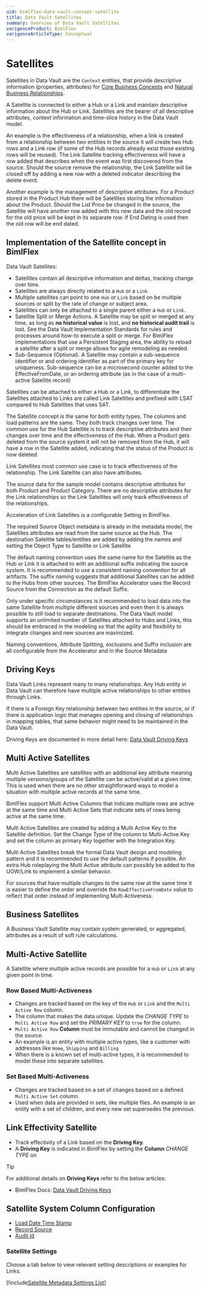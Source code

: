 ```yaml
---
uid: bimlflex-data-vault-concept-satellite
title: Data Vault Satellites
summary: Overview of Data Vault Satellites
varigenceProduct: BimlFlex
varigenceArticleType: Conceptual
---
```

# Satellites

Satellites in Data Vault are the `Context` entities, that provide descriptive information (properties, attributes) for [Core Business Concepts](xref:bimlflex-data-vault-concept-hub) and [Natural Business Relationships](xref:bimlflex-data-vault-concept-link).

A Satellite is connected to either a Hub or a Link and maintain descriptive information about the Hub or Link. Satellites are the bearer of all descriptive attributes, context information and time-slice history in the Data Vault model.

An example is the effectiveness of a relationship, when a link is created from a relationship between two entities in the source it will create two Hub rows and a Link row (if some of the Hub records already exist those existing rows will be reused). The Link Satellite tracking effectiveness will have a row added that describes when the event was first discovered from the source. Should the source remove the relationship, the Link Satellite will be closed off by adding a new row with a deleted indicator describing the delete event.

Another example is the management of descriptive attributes. For a Product stored in the Product Hub there will be Satellites storing the information about the Product. Should the List Price be changed in the source, the Satellite will have another row added with this new data and the old record for the old price will be kept in its separate row. If End Dating is used then the old row will be end dated.

## Implementation of the Satellite concept in BimlFlex

Data Vault Satellites:

* Satellites contain all descriptive information and deltas, tracking change over time.
* Satellites are always directly related to a `Hub` or a `Link`.
* Multiple satellites can point to one `Hub` or `Link` based on be multiple sources or split by the rate of change or subject area.
* Satellites can only be attached to a single parent either a `Hub` or `Link`.
* Satellite Split or Merge Actions.
  A Satellite may be split or merged at any time, as long as **no historical value** is lost, and **no historical audit trail** is lost.
  See the Data Vault Implementation Standards for rules and processes around how-to execute a split or merge.
  For BimlFlex implementations that use a Persistent Staging area, the ability to reload a satellite after a split or merge allows for agile remodeling as needed.
* Sub-Sequence (Optional).
  A Satellite may contain a sub-sequence identifier or and ordering identifier as part of the primary key for uniqueness.
  Sub-sequence can be a microsecond counter added to the EffectiveFromDate, or an ordering attribute (as in the case of a multi-active Satellite record)

Satellites can be attached to either a Hub or a Link, to differentiate the Satellites attached to Links are called Link Satellites and prefixed with LSAT compared to Hub Satellites that uses SAT.

The Satellite concept is the same for both entity types. The columns and load patterns are the same. They both track changes over time. The common use for the Hub Satellite is to track descriptive attributes and their changes over time and the effectiveness of the Hub. When a Product gets deleted from the source system it will not be removed from the Hub, it will have a row in the Satellite added, indicating that the status of the Product is now deleted.

Link Satellites most common use case is to track effectiveness of the relationship. The Link Satellite can also have attributes.

The source data for the sample model contains descriptive attributes for both Product and Product Category. There are no descriptive attributes for the Link relationships so the Link Satellites will only track effectiveness of the relationships.

Acceleration of Link Satellites is a configurable Setting in BimlFlex.

The required Source Object metadata is already in the metadata model, the Satellites attributes are read from the same source as the Hub. The destination Satellite tables/entities are added by adding the names and setting the Object Type to Satellite or Link Satellite

The default naming convention uses the same name for the Satellite as the Hub or Link it is attached to with an additional suffix indicating the source system. It is recommended to use a consistent naming convention for all artifacts. The suffix naming suggests that additional Satellites can be added to the Hubs from other sources. The BimlFlex Accelerator uses the Record Source from the Connection as the default Suffix.

Only under specific circumstances is it recommended to load data into the same Satellite from multiple different sources and even then it is always possible to still load to separate destinations. The Data Vault model supports an unlimited number of Satellites attached to Hubs and Links, this should be embraced in the modeling so that the agility and flexibility to integrate changes and new sources are maximized.

Naming conventions, Attribute Splitting, exclusions and Suffix inclusion are all configurable from the Accelerator and in the Source Metadata

## Driving Keys

Data Vault Links represent many to many relationships. Any Hub entity in Data Vault can therefore have multiple active relationships to other entities through Links.

If there is a Foreign Key relationship between two entities in the source, or if there is application logic that manages opening and closing of relationships in mapping tables, that same behavior might need to be maintained in the Data Vault.

Driving Keys are documented in more detail here: [Data Vault Driving Keys](xref:bimlflex-data-vault-driving-keys)

## Multi Active Satellites

Multi Active Satellites are satellites with an additional key attribute meaning multiple versions/groups of the Satellite can be active/valid at a given time. This is used when there are no other straightforward ways to model a situation with multiple active records at the same time.

BimlFlex support Multi Active Columns that indicate multiple rows are active at the same time and Multi Active Sets that indicate sets of rows being active at the same time.

Multi Active Satellites are created by adding a Multi Active Key to the Satellite definition. Set the Change Type of the column to Multi-Active Key and set the column as primary Key together with the Integration Key.

Multi Active Satellites break the formal Data Vault design and modeling pattern and it is recommended to use the default patterns if possible. An extra Hub roleplaying the Multi Active attribute can possibly be added to the UOW/Link to implement a similar behavior.

For sources that have multiple changes to the same row at the same time it is easier to define the order and override the `RowEffectiveFromDate` value to reflect that order instead of implementing Multi Activeness.

## Business Satellites

A Business Vault Satellite may contain system generated, or aggregated, attributes as a result of soft rule calculations.

## Multi-Active Satellite

A Satellite where multiple active records are possible for a `Hub` or `Link` at any given point in time.

### Row Based Multi-Activeness

* Changes are tracked based on the key of the `Hub` or `Link` and the `Multi Active Row` column.
* The column that makes the data unique.
  Update the *CHANGE TYPE* to `Multi Active Row` and set the *PRIMARY KEY* to `true` for the column.
* `Multi Active Row` **Column** must be immutable and cannot be changed in the source.
* An example is an entity with multiple active types, like a customer with addresses like `Home`, `Shipping` and `Billing`
* When there is a known set of multi-active types, it is recommended to model these into separate satellites.

### Set Based Multi-Activeness

* Changes are tracked based on a set of changes based on a defined `Multi Active Set` column.
* Used when data are provided in sets, like multiple files.
    An example is an entity with a set of children, and every new set supersedes the previous.

## Link Effectivity Satellite

* Track effectivity of a Link based on the **Driving Key**.
* A **Driving Key** is indicated in BimlFlex by setting the **Column** *CHANGE TYPE* on

> [!TIP]
> For additional details on **Driving Keys** refer to the below articles:
>
> * BimlFlex Docs: [Data Vault Driving Keys](xref:bimlflex-data-vault-driving-keys)

## Satellite System Column Configuration

* [Load Date Time Stamp](xref:bimlflex-data-vault-best-practices#load-date-time-stamp)
* [Record Source](xref:bimlflex-data-vault-best-practices#record-source)
* [Audit Id](xref:bimlflex-data-vault-best-practices#audit-id)

### Satellite Settings

Choose a tab below to view relevant setting descriptions or examples for Links.

[!include[Satellite Metadata Settings List](_settings_satellite.md)]
